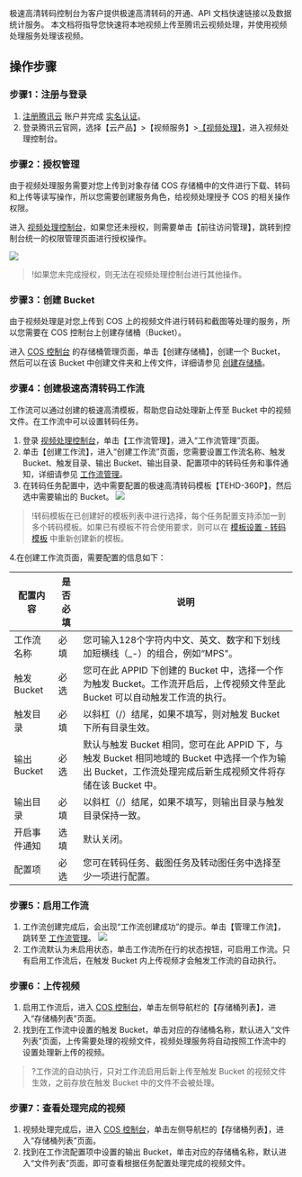 极速高清转码控制台为客户提供极速高清转码的开通、API 文档快速链接以及数据统计服务。
本文档将指导您快速将本地视频上传至腾讯云视频处理，并使用视频处理服务处理该视频。

## 操作步骤
### 步骤1：注册与登录
1. [注册腾讯云](https://cloud.tencent.com/document/product/378/17985) 账户并完成 [实名认证](https://cloud.tencent.com/document/product/378/3629)。
2. 登录腾讯云官网，选择【云产品】>【视频服务】>[【视频处理】](https://console.cloud.tencent.com/mps)，进入视频处理控制台。

### 步骤2：授权管理
由于视频处理服务需要对您上传到对象存储 COS 存储桶中的文件进行下载、转码和上传等读写操作，所以您需要创建服务角色，给视频处理授予 COS 的相关操作权限。

进入 [视频处理控制台](https://console.cloud.tencent.com/mps)，如果您还未授权，则需要单击【前往访问管理】，跳转到控制台统一的权限管理页面进行授权操作。

![](https://main.qcloudimg.com/raw/2a46f3ab6555ce7a8edf9cca6fd528e7.png)
>!如果您未完成授权，则无法在视频处理控制台进行其他操作。



### 步骤3：创建 Bucket
由于视频处理是对您上传到 COS 上的视频文件进行转码和截图等处理的服务，所以您需要在 COS 控制台上创建存储桶（Bucket）。

进入 [COS 控制台](https://console.cloud.tencent.com/cos5) 的存储桶管理页面，单击【创建存储桶】，创建一个 Bucket，然后可以在该 Bucket 中创建文件夹和上传文件，详细请参见 [创建存储桶](https://cloud.tencent.com/document/product/436/6232#.E6.93.8D.E4.BD.9C.E6.AD.A5.E9.AA.A4)。

 ### 步骤4：创建极速高清转码工作流

工作流可以通过创建的极速高清模板，帮助您自动处理新上传至 Bucket 中的视频文件。在工作流中可以设置转码任务。

1. 登录 [视频处理控制台](https://console.cloud.tencent.com/mps)，单击【工作流管理】，进入“工作流管理”页面。
2. 单击【创建工作流】，进入“创建工作流”页面，您需要设置工作流名称、触发 Bucket、触发目录、输出 Bucket、输出目录、配置项中的转码任务和事件通知，详细请参见 [工作流管理](https://cloud.tencent.com/document/product/862/36406)。
3.  在转码任务配置中，选中需要配置的极速高清转码模板【TEHD-360P】，然后选中需要输出的 Bucket。
![](https://main.qcloudimg.com/raw/d637898569bcc831a76fb7c3703c71c9.png)
>!转码模板在已创建好的模板列表中进行选择，每个任务配置支持添加一到多个转码模板。如果已有模板不符合使用要求，则可以在 [模板设置 - 转码模板](https://cloud.tencent.com/document/product/862/36407#.E8.A7.86.E9.A2.91.E8.BD.AC.E7.A0.81.E6.A8.A1.E6.9D.BF) 中重新创建新的模板。

4.在创建工作流页面，需要配置的信息如下：

| 配置内容     | 是否必填 | 说明                                                         |
| ------------ | -------- | ------------------------------------------------------------ |
| 工作流名称   | 必填     | 您可输入128个字符内中文、英文、数字和下划线加短横线（\_-）的组合，例如“MPS"。 |
| 触发 Bucket  | 必选     | 您可在此 APPID 下创建的 Bucket 中，选择一个作为触发 Bucket。工作流开启后，上传视频文件至此 Bucket 可以自动触发工作流的执行。 |
| 触发目录     | 必填     | 以斜杠（/）结尾，如果不填写，则对触发 Bucket 下所有目录生效。 |
| 输出 Bucket  | 必选     | 默认与触发 Bucket 相同，您可在此 APPID 下，与触发 Bucket 相同地域的 Bucket 中选择一个作为输出 Bucket，工作流处理完成后新生成视频文件将存储在该 Bucket 中。 |
| 输出目录     | 必填     | 以斜杠（/）结尾，如果不填写，则输出目录与触发目录保持一致。  |
| 开启事件通知 | 选填     | 默认关闭。                                                   |
| 配置项       | 必选     | 您可在转码任务、截图任务及转动图任务中选择至少一项进行配置。 |


### 步骤5：启用工作流
1. 工作流创建完成后，会出现“工作流创建成功”的提示。单击【管理工作流】，跳转至 [工作流管理](https://cloud.tencent.com/document/product/862/36406)。
![](https://main.qcloudimg.com/raw/5ae40e56ef224b9e59432acf7289be5b.png)
2. 工作流默认为未启用状态，单击工作流所在行的状态按钮，可启用工作流。只有启用工作流后，在触发 Bucket 内上传视频才会触发工作流的自动执行。

 

### 步骤6：上传视频
1. 启用工作流后，进入 [COS 控制台](https://console.cloud.tencent.com/cos5)，单击左侧导航栏的【存储桶列表】，进入“存储桶列表”页面。
2. 找到在工作流中设置的触发 Bucket，单击对应的存储桶名称，默认进入“文件列表”页面，上传需要处理的视频文件，视频处理服务将自动按照工作流中的设置处理新上传的视频。
>?工作流的自动执行，只对工作流启用后新上传至触发 Bucket 的视频文件生效，之前存放在触发 Bucket 中的文件不会被处理。 
 

### 步骤7：查看处理完成的视频
1. 视频处理完成后，进入 [COS 控制台](https://console.cloud.tencent.com/cos5)，单击左侧导航栏的【存储桶列表】，进入“存储桶列表”页面。
2. 找到在工作流配置项中设置的输出 Bucket，单击对应的存储桶名称，默认进入“文件列表”页面，即可查看根据任务配置处理完成的视频文件。
